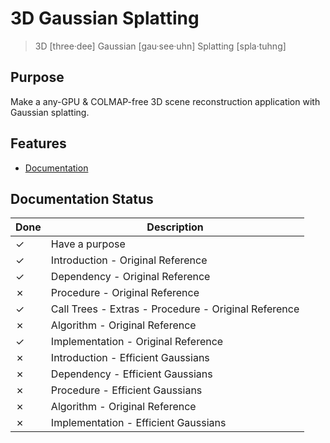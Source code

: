 # 3D Gaussian Splatting

> 3D [three·dee]
> Gaussian [gau·see·uhn]
> Splatting [spla·tuhng]

## Purpose

Make a any-GPU & COLMAP-free 3D scene reconstruction application with Gaussian splatting.

## Features

- [Documentation](./docs/README.md)

## Documentation Status

| Done    | Description                                          |
| ------- | ---------------------------------------------------- |
| &check; | Have a purpose                                       |
| &check; | Introduction - Original Reference                    |
| &check; | Dependency - Original Reference                      |
| &cross; | Procedure - Original Reference                       |
| &check; | Call Trees - Extras - Procedure - Original Reference |
| &cross; | Algorithm - Original Reference                       |
| &check; | Implementation - Original Reference                  |
| &cross; | Introduction - Efficient Gaussians                   |
| &cross; | Dependency - Efficient Gaussians                     |
| &cross; | Procedure - Efficient Gaussians                      |
| &cross; | Algorithm - Original Reference                       |
| &cross; | Implementation - Efficient Gaussians                 |
